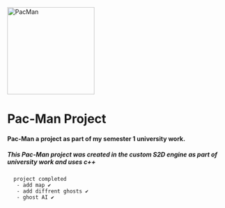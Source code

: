 <img align="" alt="PacMan" width="200px" src="https://freepngimg.com/thumb/pacman/21585-2-pac-man-ghost-photos-thumb.png" />

# Pac-Man Project

#### Pac-Man a project as part of my semester 1 university work.
##### This Pac-Man project was created in the custom S2D engine as part of university work and uses c++ 
      project completed 
       - add map ✔️
       - add diffrent ghosts ✔️
       - ghost AI ✔️
